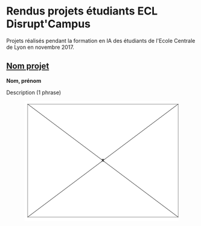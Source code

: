 # Rendus projets étudiants ECL Disrupt'Campus

Projets réalisés pendant la formation en IA des étudiants de l'Ecole Centrale de Lyon en novembre 2017.

## [Nom projet](http://example.com)

**Nom, prénom**

Description (1 phrase)

<p align="center">
  <img src="img/placeholder.png">
</p>
